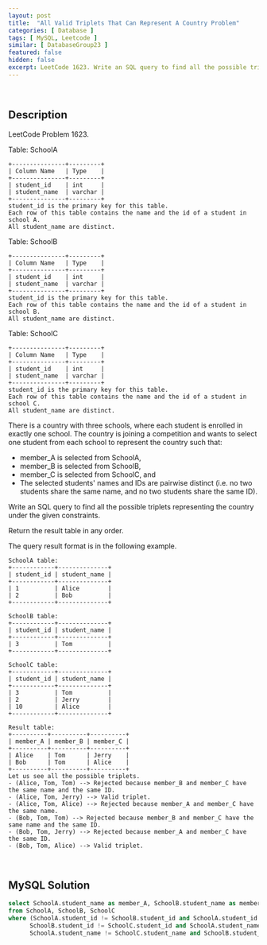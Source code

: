 ```yaml
---
layout: post
title:  "All Valid Triplets That Can Represent A Country Problem"
categories: [ Database ]
tags: [ MySQL, Leetcode ]
similar: [ DatabaseGroup23 ]
featured: false
hidden: false
excerpt: LeetCode 1623. Write an SQL query to find all the possible triplets representing the country under the given constraints.
---
```


<br />

## Description

LeetCode Problem 1623. 

Table: SchoolA

```
+---------------+---------+
| Column Name   | Type    |
+---------------+---------+
| student_id    | int     |
| student_name  | varchar |
+---------------+---------+
student_id is the primary key for this table.
Each row of this table contains the name and the id of a student in school A.
All student_name are distinct.
```

Table: SchoolB

```
+---------------+---------+
| Column Name   | Type    |
+---------------+---------+
| student_id    | int     |
| student_name  | varchar |
+---------------+---------+
student_id is the primary key for this table.
Each row of this table contains the name and the id of a student in school B.
All student_name are distinct.
```

Table: SchoolC

```
+---------------+---------+
| Column Name   | Type    |
+---------------+---------+
| student_id    | int     |
| student_name  | varchar |
+---------------+---------+
student_id is the primary key for this table.
Each row of this table contains the name and the id of a student in school C.
All student_name are distinct.
```

There is a country with three schools, where each student is enrolled in exactly one school. The country is joining a competition and wants to select one student from each school to represent the country such that:

* member_A is selected from SchoolA,
* member_B is selected from SchoolB,
* member_C is selected from SchoolC, and
* The selected students' names and IDs are pairwise distinct (i.e. no two students share the same name, and no two students share the same ID).

Write an SQL query to find all the possible triplets representing the country under the given constraints.

Return the result table in any order.

The query result format is in the following example.

 
```
SchoolA table:
+------------+--------------+
| student_id | student_name |
+------------+--------------+
| 1          | Alice        |
| 2          | Bob          |
+------------+--------------+

SchoolB table:
+------------+--------------+
| student_id | student_name |
+------------+--------------+
| 3          | Tom          |
+------------+--------------+

SchoolC table:
+------------+--------------+
| student_id | student_name |
+------------+--------------+
| 3          | Tom          |
| 2          | Jerry        |
| 10         | Alice        |
+------------+--------------+

Result table:
+----------+----------+----------+
| member_A | member_B | member_C |
+----------+----------+----------+
| Alice    | Tom      | Jerry    |
| Bob      | Tom      | Alice    |
+----------+----------+----------+
Let us see all the possible triplets.
- (Alice, Tom, Tom) --> Rejected because member_B and member_C have the same name and the same ID.
- (Alice, Tom, Jerry) --> Valid triplet.
- (Alice, Tom, Alice) --> Rejected because member_A and member_C have the same name.
- (Bob, Tom, Tom) --> Rejected because member_B and member_C have the same name and the same ID.
- (Bob, Tom, Jerry) --> Rejected because member_A and member_C have the same ID.
- (Bob, Tom, Alice) --> Valid triplet.
```

<br />

## MySQL Solution


```sql
select SchoolA.student_name as member_A, SchoolB.student_name as member_B, SchoolC.student_name as member_C
from SchoolA, SchoolB, SchoolC
where (SchoolA.student_id != SchoolB.student_id and SchoolA.student_id != SchoolC.student_id and 
      SchoolB.student_id != SchoolC.student_id and SchoolA.student_name != SchoolB.student_name and
      SchoolA.student_name != SchoolC.student_name and SchoolB.student_name != SchoolC.student_name)
```
